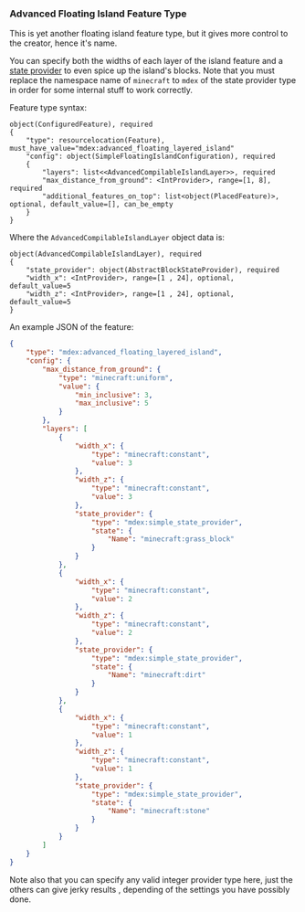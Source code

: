 
### Advanced Floating Island Feature Type

This is yet another floating island feature type, but it gives more control to the creator, hence it's name.

You can specify both the widths of each layer of the island feature and a [state provider](https://minecraft.wiki/w/Template:Nbt_inherit/block_state_provider/template) to even spice up the island's blocks.
Note that you must replace the namespace name of `minecraft` to `mdex` of the state provider type in order for some internal stuff to work correctly.

Feature type syntax:

~~~
object(ConfiguredFeature), required
{
    "type": resourcelocation(Feature), must_have_value="mdex:advanced_floating_layered_island"
    "config": object(SimpleFloatingIslandConfiguration), required
    {
        "layers": list<<AdvancedCompilableIslandLayer>>, required
        "max_distance_from_ground": <IntProvider>, range=[1, 8], required
        "additional_features_on_top": list<object(PlacedFeature)>, optional, default_value=[], can_be_empty
    }
}
~~~

Where the `AdvancedCompilableIslandLayer` object data is:

~~~
object(AdvancedCompilableIslandLayer), required
{
    "state_provider": object(AbstractBlockStateProvider), required
    "width_x": <IntProvider>, range=[1 , 24], optional, default_value=5
    "width_z": <IntProvider>, range=[1 , 24], optional, default_value=5
}
~~~

An example JSON of the feature:

~~~JSON
{
    "type": "mdex:advanced_floating_layered_island",
    "config": {
        "max_distance_from_ground": {
            "type": "minecraft:uniform",
            "value": {
                "min_inclusive": 3,
                "max_inclusive": 5
            }
        },
        "layers": [
			{
				"width_x": {
					"type": "minecraft:constant",
					"value": 3
				},
				"width_z": {
					"type": "minecraft:constant",
					"value": 3
				},
				"state_provider": {
					"type": "mdex:simple_state_provider",
					"state": {
						"Name": "minecraft:grass_block"
					}
				}
			},
			{
				"width_x": {
					"type": "minecraft:constant",
					"value": 2
				},
				"width_z": {
					"type": "minecraft:constant",
					"value": 2
				},
				"state_provider": {
					"type": "mdex:simple_state_provider",
					"state": {
						"Name": "minecraft:dirt"
					}
				}
			},
			{
				"width_x": {
					"type": "minecraft:constant",
					"value": 1
				},
				"width_z": {
					"type": "minecraft:constant",
					"value": 1
				},
				"state_provider": {
					"type": "mdex:simple_state_provider",
					"state": {
						"Name": "minecraft:stone"
					}
				}
			}
        ]
    }
}
~~~

Note also that you can specify any valid integer provider type here, just the others can give jerky results , depending of the settings you have possibly done.

